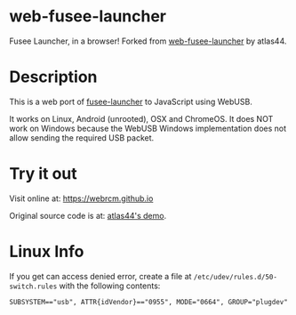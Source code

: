 # web-fusee-launcher
Fusee Launcher, in a browser! Forked from [web-fusee-launcher](https://github.com/atlas44/web-fusee-launcher) by atlas44.

# Description
This is a web port of [fusee-launcher](https://github.com/reswitched/fusee-launcher) to JavaScript using WebUSB.

It works on Linux, Android (unrooted), OSX and ChromeOS. It does NOT work on Windows because the WebUSB Windows implementation does not allow sending the required USB packet.

# Try it out
Visit online at: https://webrcm.github.io

Original source code is at: [atlas44's demo](https://atlas44.s3-us-west-2.amazonaws.com/web-fusee-launcher/index.html).

# Linux Info
If you get can access denied error, create a file at `/etc/udev/rules.d/50-switch.rules` with the following contents:

```
SUBSYSTEM=="usb", ATTR{idVendor}=="0955", MODE="0664", GROUP="plugdev"
```